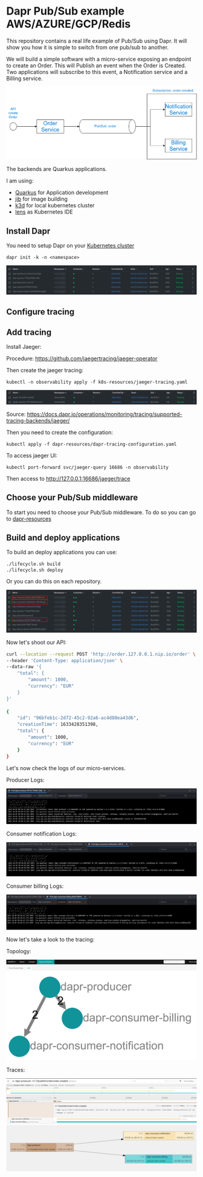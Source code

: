 # Dapr Pub/Sub example AWS/AZURE/GCP/Redis

This repository contains a real life example of Pub/Sub using Dapr. It will show you how it is simple to switch from one pub/sub to another.

We will build a simple software with a micro-service exposing an endpoint to create an Order. This will Publish an event when the Order is Created.  Two applications will subscribe to this event, a Notification service and a Billing service.

![services](doc/appli.png)

The backends are Quarkus applications.

I am using:

- [Quarkus](https://quarkus.io) for Application development
- [jib](https://quarkus.io/guides/container-image) for image building
- [k3d](https://k3d.io) for local kubernetes cluster
- [lens](https://k8slens.dev/) as Kubernetes IDE

## Install Dapr

You need to setup Dapr on your [Kubernetes cluster](https://docs.dapr.io/operations/hosting/kubernetes/kubernetes-deploy/)

```
dapr init -k -n <namespace>
```

![dapr-resources](./doc/dapr-operator-lens.png)

## Configure tracing

## Add tracing

Install Jaeger:

Procedure: https://github.com/jaegertracing/jaeger-operator

Then create the jaeger tracing:

```
kubectl -n observability apply -f k8s-resources/jaeger-tracing.yaml
```

![jaeger-resources](./doc/jaeger-deployed.png)

Source: https://docs.dapr.io/operations/monitoring/tracing/supported-tracing-backends/jaeger/

Then you need to create the configuration:

```
kubectl apply -f dapr-resources/dapr-tracing-configuration.yaml
```

To access jaeger UI:

```
kubectl port-forward svc/jaeger-query 16686 -n observability
```

Then access to http://127.0.0.1:16686/jaeger/trace

## Choose your Pub/Sub middleware

To start you need to choose your Pub/Sub middleware. To do so you can go to [dapr-resources](./dapr-resources)

## Build and deploy applications

To build an deploy applications you can use:

```
./lifecycle.sh build
./lifecycle.sh deploy
```

Or you can do this on each repository.

![deployed](./doc/deployed.png)

Now let's shoot our API:

```bash
curl --location --request POST 'http://order.127.0.0.1.nip.io/order' \
--header 'Content-Type: application/json' \
--data-raw '{
    "total": {
        "amount": 1000,
        "currency": "EUR"
    }
}'

{
    "id": "96bfeb1c-2d72-45c2-92a6-ac4d88ea43d6",
    "creationTime": 1633428351398,
    "total": {
        "amount": 1000,
        "currency": "EUR"
    }
}
```

Let's now check the logs of our micro-services.

Producer Logs:

![producer logs](./doc/producer-logs.png)

Consumer notification Logs:

![notification logs](./doc/notification-logs.png)

Consumer billing Logs:

![billing logs](./doc/billing-logs.png)

Now let's take a look to the tracing:

Topology:

![traces](./doc/jaeger-topology.png)

Traces:

![trace1](./doc/jaeger-tracing.png)
![trace2](./doc/jaeger-experimental.png)